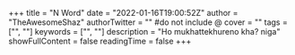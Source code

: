 +++
title = "N Word"
date = "2022-01-16T19:00:52Z"
author = "TheAwesomeShaz"
authorTwitter = "" #do not include @
cover = ""
tags = ["", ""]
keywords = ["", ""]
description = "Ho mukhattekhureno kha? niga"
showFullContent = false
readingTime = false
+++
